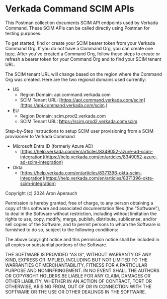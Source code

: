 # Verkada Command SCIM APIs

This Postman collection documents SCIM API endpoints used by Verkada Command. These SCIM APIs can be called directly using Postman for testing purposes.

To get started, find or create your SCIM bearer token from your Verkada Command Org. If you do not have a Command Org, you can create one [here](https://help.verkada.com/en/articles/1143779-get-started-with-verkada-command). After you've created a Command Org, follow these steps to create or refresh a bearer token for your Command Org and to find your SCIM tenant URL.

The SCIM tenant URL will change based on the region where the Command Org was created. Here are the two regional domains used currently:

- US
    - Region Domain: api.command.verkada.com
    - SCIM Tenant URL: [https://api.command.verkada.com/scim](https://api.command.verkada.com/scim.)
- EU
    - Region Domain: scim.prod2.verkada.com
    - SCIM Tenant URL: [<b>h</b>ttps://scim.prod2.verkada.com/scim](https://scim.prod2.verkada.com/scim)

Step-by-Step instructions to setup SCIM user provisioning from a SCIM provisioner to Verkada Command

- Microsoft Entra ID (formerly Azure AD)
    - [https://help.verkada.com/en/articles/8349052-azure-ad-scim-integration](https://help.verkada.com/en/articles/8349052-azure-ad-scim-integration)
- Okta
    - [https://help.verkada.com/en/articles/8371396-okta-scim-integration](https://help.verkada.com/en/articles/8371396-okta-scim-integration)
        

Copyright (c) 2024 Aron Aperauch

Permission is hereby granted, free of charge, to any person obtaining a copy of this software and associated documentation files (the "Software"), to deal in the Software without restriction, including without limitation the rights to use, copy, modify, merge, publish, distribute, sublicense, and/or sell copies of the Software, and to permit persons to whom the Software is furnished to do so, subject to the following conditions:

The above copyright notice and this permission notice shall be included in all copies or substantial portions of the Software.

THE SOFTWARE IS PROVIDED "AS IS", WITHOUT WARRANTY OF ANY KIND, EXPRESS OR IMPLIED, INCLUDING BUT NOT LIMITED TO THE WARRANTIES OF MERCHANTABILITY, FITNESS FOR A PARTICULAR PURPOSE AND NONINFRINGEMENT. IN NO EVENT SHALL THE AUTHORS OR COPYRIGHT HOLDERS BE LIABLE FOR ANY CLAIM, DAMAGES OR OTHER LIABILITY, WHETHER IN AN ACTION OF CONTRACT, TORT OR OTHERWISE, ARISING FROM, OUT OF OR IN CONNECTION WITH THE SOFTWARE OR THE USE OR OTHER DEALINGS IN THE SOFTWARE.
